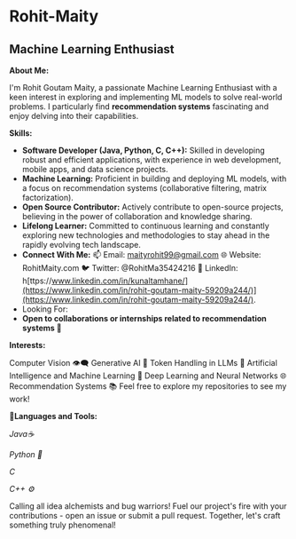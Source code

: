 # Rohit-Maity

## Machine Learning Enthusiast 

**About Me:**

I'm Rohit Goutam Maity, a passionate Machine Learning Enthusiast with a keen interest in exploring and implementing ML models to solve real-world problems. I particularly find **recommendation systems** fascinating and enjoy delving into their capabilities.

**Skills:**

* **Software Developer (Java, Python, C, C++):** Skilled in developing robust and efficient applications, with experience in web development, mobile apps, and data science projects.
* **Machine Learning:** Proficient in building and deploying ML models, with a focus on recommendation systems (collaborative filtering, matrix factorization).
* **Open Source Contributor:** Actively contribute to open-source projects, believing in the power of collaboration and knowledge sharing.
* **Lifelong Learner:** Committed to continuous learning and constantly exploring new technologies and methodologies to stay ahead in the rapidly evolving tech landscape.
* **Connect With Me:** 📫 Email: maityrohit99@gmail.com 🌐 Website: RohitMaity.com 🐦 Twitter: @RohitMa35424216 💼 LinkedIn: h[ttps://www.linkedin.com/in/kunaltamhane/](https://www.linkedin.com/in/rohit-goutam-maity-59209a244/)](https://www.linkedin.com/in/rohit-goutam-maity-59209a244/).
* Looking For:
* **Open to collaborations or internships related to recommendation systems 🤝**

**Interests:**

Computer Vision 👁️‍🗨️
Generative AI 🎨
Token Handling in LLMs 🤖
Artificial Intelligence and Machine Learning 🧠
Deep Learning and Neural Networks 🌐
Recommendation Systems 📚
Feel free to explore my repositories to see my work!

**🔧Languages and Tools:**

*Java☕️*

*Python 🐍*

*C*

*C++ ⚙️*

Calling all idea alchemists and bug warriors!  Fuel our project's fire with your contributions - open an issue or submit a pull request. Together, let's craft something truly phenomenal!

 



